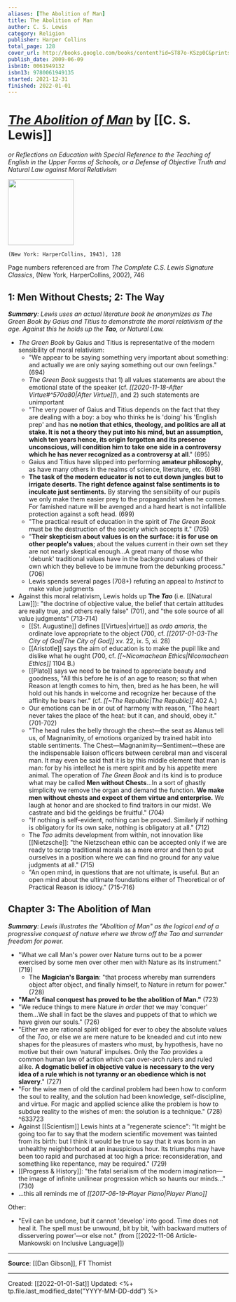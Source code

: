 ```yaml
---
aliases: [The Abolition of Man]
title: The Abolition of Man
author: C. S. Lewis
category: Religion
publisher: Harper Collins
total_page: 128
cover_url: http://books.google.com/books/content?id=ST87o-KSzp0C&printsec=frontcover&img=1&zoom=1&edge=curl&source=gbs_api
publish_date: 2009-06-09
isbn10: 0061949132
isbn13: 9780061949135
started: 2021-12-31
finished: 2022-01-01
---
```

# [*The Abolition of Man*](https://www.harpercollins.com/products/the-abolition-of-man-c-s-lewis) by [[C. S. Lewis]]
*or Reflections on Education with Special Reference to the Teaching of English in the Upper Forms of Schools, or a Defense of Objective Truth and Natural Law against Moral Relativism*

<img src="https://cdn.shopify.com/s/files/1/0285/2821/4050/products/9780060652944.jpg?v=1671156070&width=350" width=150>

`(New York: HarperCollins, 1943), 128`

Page numbers referenced are from *The Complete C.S. Lewis Signature Classics*, (New York, HarperCollins, 2002), 746



## 1: Men Without Chests; 2: The Way
_**Summary**: Lewis uses an actual literature book he anonymizes as The Green Book by Gaius and Titius to demonstrate the moral relativism of the age. Against this he holds up the **Tao**, or Natural Law._

- *The Green Book* by Gaius and Titius is representative of the modern sensibility of moral relativism:
	- "We appear to be saying something very important about something: and actually we are only saying something out our own feelings." (694)
	- *The Green Book* suggests that 1) all values statements are about the emotional state of the speaker (cf. *[[2020-11-18-After Virtue#^570a80|After Virtue]]*), and 2) such statements are unimportant
	- "The very power of Gaius and Titius depends on the fact that they are dealing with a boy: a boy who thinks he is 'doing' his 'English prep' and has **no notion that ethics, theology, and politics are all at stake. It is not a theory they put into his mind, but an assumption, which ten years hence, its origin forgotten and its presence unconscious, will condition him to take one side in a controversy which he has never recognized as a controversy at all**." (695)
	- Gaius and Titius have slipped into performing **amateur philosophy**, as have many others in the realms of science, literature, etc. (698)
	- **The task of the modern educator is not to cut down jungles but to irrigate deserts. The right defence against false sentiments is to inculcate just sentiments.** By starving the sensibility of our pupils we only make them easier prey to the propagandist when he comes. For famished nature will be avenged and a hard heart is not infallible protection against a soft head. (699)
	- "The practical result of education in the spirit of *The Green Book* must be the destruction of the society which accepts it." (705)
	- "**Their skepticism about values is on the surface: it is for use on other people's values**; about the values current in their own set they are not nearly skeptical enough...A great many of those who 'debunk' traditional values have in the background values of their own which they believe to be immune from the debunking process." (706)
	- Lewis spends several pages (708+) refuting an appeal to *Instinct* to make value judgments
- Against this moral relativism, Lewis holds up **The *Tao*** (i.e. [[Natural Law]]): "the doctrine of objective value, the belief that certain attitudes are really true, and others really false" (701), and "the sole source of all value judgments" (713-714)
	- [[St. Augustine]] defines [[Virtues|virtue]] as *ordo amoris*, the ordinate love appropriate to the object (700,  cf. *[[2017-01-03-The City of God|The City of God]]* xv. 22, ix. 5, xi. 28)
	- [[Aristotle]] says the aim of education is to make the pupil like and dislike what he ought (700, cf. *[[~Nicomachean Ethics|Nicomachean Ethics]]* 1104 B.)
	- [[Plato]] says we need to be trained to appreciate beauty and goodness, "All this before he is of an age to reason; so that when Reason at length comes to him, then, bred as he has been, he will hold out his hands in welcome and recognize her because of the affinity he bears her." (cf. *[[~The Republic|The Republic]]* 402 A.)
	- Our emotions can be in or out of harmony with reason, "The heart never takes the place of the heat: but it can, and should, obey it." (701-702)
	- "The head rules the belly through the chest—the seat as Alanus tell us, of Magnanimity, of emotions organized by trained habit into stable sentiments. The Chest—Magnanimity—Sentiment—these are the indispensable liaison officers between cerebral man and visceral man. It may even be said that it is by this middle element that man is man: for by his intellect he is mere spirit and by his appetite mere animal. The operation of *The Green Book* and its kind is to produce what may be called **Men without Chests**...In a sort of ghastly simplicity we remove the organ and demand the function. **We make men without chests and expect of them virtue and enterprise.** We laugh at honor and are shocked to find traitors in our midst. We castrate and bid the geldings be fruitful." (704)
	- "If nothing is self-evident, nothing can be proved. Similarly if nothing is obligatory for its own sake, nothing is obligatory at all." (712)
	- The *Tao* admits development from within, not innovation like [[Nietzsche]]: "the Nietzschean ethic can be accepted only if we are ready to scrap traditional morals as a mere error and then to put ourselves in a position where we can find no ground for any value judgments at all." (715)
	- "An open mind, in questions that are not ultimate, is useful. But an open mind about the ultimate foundations either of Theoretical or of Practical Reason is idiocy." (715-716)


## Chapter 3: The Abolition of Man
_**Summary**: Lewis illustrates the "Abolition of Man"  as the logical end of a progressive conquest of nature where we throw off the Tao and surrender freedom for power._

- "What we call Man's power over Nature turns out to be a power exercised by some men over other men with Nature as its instrument." (719)
	- The **Magician's Bargain**: "that process whereby man surrenders object after object, and finally himself, to Nature in return for power." (728)
- **"Man's final conquest has proved to be the abolition of Man."** (723)
- "We reduce things to mere Nature *in order that* we may 'conquer' them...We shall in fact be the slaves and puppets of that to which we have given our souls." (726)
- "Either we are rational spirit obliged for ever to obey the absolute values of the *Tao*, or else we are mere nature to be kneaded and cut into new shapes for the pleasures of masters who must, by hypothesis, have no motive but their own 'natural' impulses. Only the *Tao* provides a common human law of action which can over-arch rulers and ruled alike. **A dogmatic belief in objective value is necessary to the very idea of a rule which is not tyranny or an obedience which is not slavery**." (727)
- "For the wise men of old the cardinal problem had been how to conform the soul to reality, and the solution had been knowledge, self-discipline, and virtue. For magic and applied science alike the problem is how to subdue reality to the wishes of men: the solution is a technique." (728) ^633723
- Against [[Scientism]] Lewis hints at a "regenerate science": "It might be going too far to say that the modern scientific movement was tainted from its birth: but I think it would be true to say that it was born in an unhealthy neighborhood at an inauspicious hour. Its triumphs may have been too rapid and purchased at too high a price: reconsideration, and something like repentance, may be required." (729)
- [[Progress & History]]: "the fatal serialism of the modern imagination—the image of infinite unilinear progression which so haunts our minds..." (730)
- ...this all reminds me of *[[2017-06-19-Player Piano|Player Piano]]*


Other:
- "Evil can be undone, but it cannot 'develop' into good. Time does not heal it. The spell must be unwound, bit by bit, 'with backward mutters of disservering power'—or else not." (from [[2022-11-06 Article-Mankowski on Inclusive Language]])


--- 
**Source**: [[Dan Gibson]], FT Thomist

---
Created: [[2022-01-01-Sat]]
Updated: <%+ tp.file.last_modified_date("YYYY-MM-DD-ddd") %>
